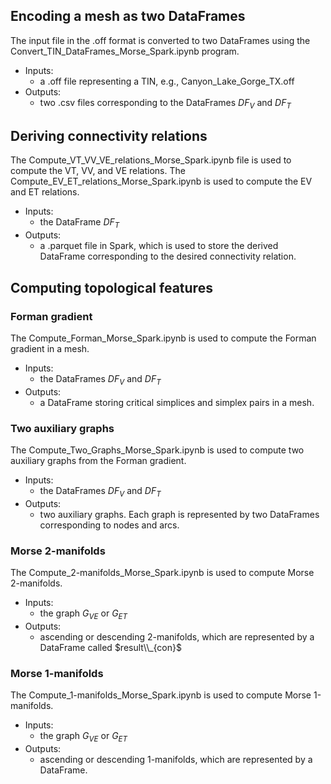 ## Encoding a mesh as two DataFrames

The input file in the .off format is converted to two DataFrames using the Convert_TIN_DataFrames_Morse_Spark.ipynb program.
* Inputs:
  - a .off file representing a TIN, e.g., Canyon_Lake_Gorge_TX.off
* Outputs:
  - two .csv files corresponding to the DataFrames $DF_V$ and $DF_T$


## Deriving connectivity relations
The Compute_VT_VV_VE_relations_Morse_Spark.ipynb file is used to compute the VT, VV, and VE relations. The Compute_EV_ET_relations_Morse_Spark.ipynb is used to compute the EV and ET relations.
* Inputs:
  - the DataFrame $DF_T$
* Outputs:
  - a .parquet file in Spark, which is used to store the derived DataFrame corresponding to the desired connectivity relation.

## Computing topological features

### Forman gradient
The Compute_Forman_Morse_Spark.ipynb is used to compute the Forman gradient in a mesh.
* Inputs:
  - the DataFrames $DF_V$ and $DF_T$
* Outputs:
  - a DataFrame storing critical simplices and simplex pairs in a mesh.
 
### Two auxiliary graphs 
The Compute_Two_Graphs_Morse_Spark.ipynb is used to compute two auxiliary graphs from the Forman gradient.
* Inputs:
  - the DataFrames $DF_V$ and $DF_T$
* Outputs:
  - two auxiliary graphs. Each graph is represented by two DataFrames corresponding to nodes and arcs.

### Morse 2-manifolds
The Compute_2-manifolds_Morse_Spark.ipynb is used to compute Morse 2-manifolds.
* Inputs:
  - the graph $G_{VE}$ or $G_{ET}$
* Outputs:
  - ascending or descending 2-manifolds, which are represented by a DataFrame called $result\\_{con}$

### Morse 1-manifolds
The Compute_1-manifolds_Morse_Spark.ipynb is used to compute Morse 1-manifolds.
* Inputs:
  - the graph $G_{VE}$ or $G_{ET}$
* Outputs:
  - ascending or descending 1-manifolds, which are represented by a DataFrame.
